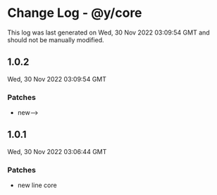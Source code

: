 # Change Log - @y/core

This log was last generated on Wed, 30 Nov 2022 03:09:54 GMT and should not be manually modified.

## 1.0.2
Wed, 30 Nov 2022 03:09:54 GMT

### Patches

- new-->

## 1.0.1
Wed, 30 Nov 2022 03:06:44 GMT

### Patches

- new line core

